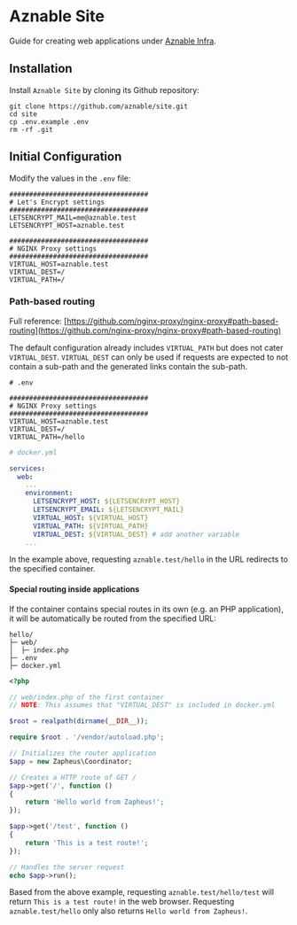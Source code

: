 # Aznable Site

Guide for creating web applications under [Aznable Infra](https://github.com/aznable/infra).

## Installation

Install `Aznable Site` by cloning its Github repository:

```
git clone https://github.com/aznable/site.git
cd site
cp .env.example .env
rm -rf .git
```

## Initial Configuration

Modify the values in the `.env` file:

```
###################################
# Let's Encrypt settings
###################################
LETSENCRYPT_MAIL=me@aznable.test
LETSENCRYPT_HOST=aznable.test

###################################
# NGINX Proxy settings
###################################
VIRTUAL_HOST=aznable.test
VIRTUAL_DEST=/
VIRTUAL_PATH=/
```

### Path-based routing

Full reference: [https://github.com/nginx-proxy/nginx-proxy#path-based-routing](https://github.com/nginx-proxy/nginx-proxy#path-based-routing)

The default configuration already includes `VIRTUAL_PATH` but does not cater `VIRTUAL_DEST`. `VIRTUAL_DEST` can only be used if requests are expected to not contain a sub-path and the generated links contain the sub-path.

```
# .env

###################################
# NGINX Proxy settings
###################################
VIRTUAL_HOST=aznable.test
VIRTUAL_DEST=/
VIRTUAL_PATH=/hello
```

``` yaml
# docker.yml

services:
  web:
    ...
    environment:
      LETSENCRYPT_HOST: ${LETSENCRYPT_HOST}
      LETSENCRYPT_EMAIL: ${LETSENCRYPT_MAIL}
      VIRTUAL_HOST: ${VIRTUAL_HOST}
      VIRTUAL_PATH: ${VIRTUAL_PATH}
      VIRTUAL_DEST: ${VIRTUAL_DEST} # add another variable
    ...
```

In the example above, requesting `aznable.test/hello` in the URL redirects to the specified container.

#### Special routing inside applications

If the container contains special routes in its own (e.g. an PHP application), it will be automatically be routed from the specified URL:

```
hello/
├─ web/
│  ├─ index.php
├─ .env
├─ docker.yml
```

``` php
<?php

// web/index.php of the first container
// NOTE: This assumes that "VIRTUAL_DEST" is included in docker.yml

$root = realpath(dirname(__DIR__));

require $root . '/vendor/autoload.php';

// Initializes the router application
$app = new Zapheus\Coordinator;

// Creates a HTTP route of GET /
$app->get('/', function ()
{
    return 'Hello world from Zapheus!';
});

$app->get('/test', function ()
{
    return 'This is a test route!';
});

// Handles the server request
echo $app->run();
```

Based from the above example, requesting `aznable.test/hello/test` will return `This is a test route!` in the web browser. Requesting `aznable.test/hello` only also returns `Hello world from Zapheus!`.